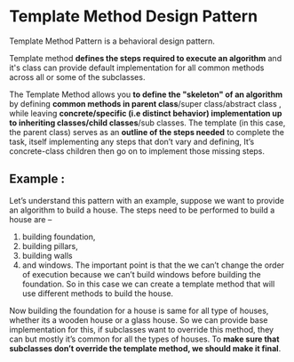 
# Template Method Design Pattern

Template Method Pattern is a behavioral design pattern. 

Template method **defines the steps required to execute an algorithm** and it's class can provide default implementation for all common methods across all or some of the subclasses.

The Template Method allows you **to define the "skeleton" of an algorithm** by defining **common methods in parent class**/super class/abstract class , 
while leaving **concrete/specific (i.e distinct behavior) implementation up to inheriting classes/child classes**/sub classes. 
The template (in this case, the parent class) serves as an **outline of the steps needed** to complete the task, itself implementing any steps that 
don’t vary and defining, It’s concrete-class children then go on to implement those missing steps.

## Example :

Let’s understand this pattern with an example, suppose we want to provide an algorithm to build a house. The steps need to be performed to build a
house are – 
1. building foundation, 
2. building pillars, 
3. building walls 
4. and windows. 
The important point is that the we can’t change the order of execution because we can’t build windows before building the foundation. So in this 
case we can create a template method that will use different methods to build the house.

Now building the foundation for a house is same for all type of houses, whether its a wooden house or a glass house. So we can provide base 
implementation for this, if subclasses want to override this method, they can but mostly it’s common for all the types of houses.
To **make sure that subclasses don’t override the template method, we should make it final**.


